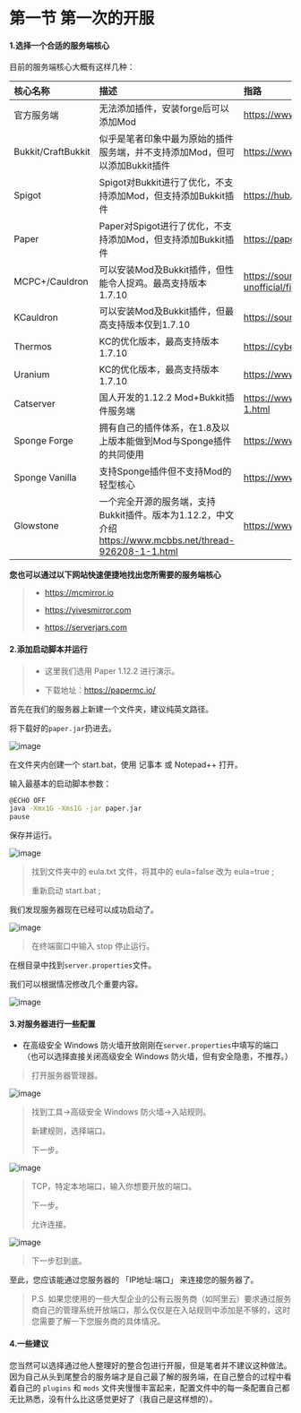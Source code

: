 # 第一节 第一次的开服

#### 1.选择一个合适的服务端核心

目前的服务端核心大概有这样几种：

|核心名称|描述|指路|
| :------------ | :------------ | :------------ |
|官方服务端|无法添加插件，安装forge后可以添加Mod|https://www.minecraft.net/|
|Bukkit/CraftBukkit|似乎是笔者印象中最为原始的插件服务端，并不支持添加Mod，但可以添加Bukkit插件|https://www.getbukkit.org/|
|Spigot|Spigot对Bukkit进行了优化，不支持添加Mod，但支持添加Bukkit插件|https://hub.spigotmc.org/jenkins/job/BuildTools/|
|Paper|Paper对Spigot进行了优化，不支持添加Mod，但支持添加Bukkit插件|https://papermc.io/|
|MCPC+/Cauldron|可以安装Mod及Bukkit插件，但性能令人捉鸡。最高支持版本1.7.10|https://sourceforge.net/projects/cauldron-unofficial/files/old_releases/version_1/|
|KCauldron|可以安装Mod及Bukkit插件，但最高支持版本仅到1.7.10|https://sourceforge.net/projects/kcauldron/|
|Thermos|KC的优化版本，最高支持版本1.7.10|https://cyberdynecc.github.io/Thermos/install|
|Uranium|KC的优化版本，最高支持版本1.7.10|https://www.uraniummc.cc/|
|Catserver|国人开发的1.12.2 Mod+Bukkit插件服务端|https://www.mcbbs.net/thread-840599-1-1.html|
|Sponge Forge|拥有自己的插件体系，在1.8及以上版本能做到Mod与Sponge插件的共同使用|https://www.spongepowered.org/|
|Sponge Vanilla|支持Sponge插件但不支持Mod的轻型核心|https://www.spongepowered.org/|
|Glowstone|一个完全开源的服务端，支持Bukkit插件。版本为1.12.2，中文介绍 https://www.mcbbs.net/thread-926208-1-1.html |https://www.glowstone.net/|

 **您也可以通过以下网站快速便捷地找出您所需要的服务端核心**

> - https://mcmirror.io
>
> - https://yivesmirror.com
>
> - https://serverjars.com

#### 2.添加启动脚本并运行

> - 这里我们选用 Paper 1.12.2 进行演示。
>
> - 下载地址：https://papermc.io/
>

 首先在我们的服务器上新建一个文件夹，建议纯英文路径。
 
 将下载好的`paper.jar`扔进去。
 
![image](./images/first/picture1.png)

 在文件夹内创建一个 start.bat，使用 记事本 或 Notepad++ 打开。
 
 输入最基本的启动脚本参数：

```bash
@ECHO OFF
java -Xmx1G -Xms1G -jar paper.jar
pause
```

保存并运行。

![image](./images/first/picture2.png)
>
> 找到文件夹中的 eula.txt 文件，将其中的 eula=false 改为 eula=true ;
> 
> 重新启动 start.bat ;
>
 我们发现服务器现在已经可以成功启动了。
>
![image](./images/first/picture3.png)
> 在终端窗口中输入 stop 停止运行。

 在根目录中找到`server.properties`文件。
>
 我们可以根据情况修改几个重要内容。
>
![image](./images/first/picture4.png)
#### 3.对服务器进行一些配置
- 在高级安全 Windows 防火墙开放刚刚在`server.properties`中填写的端口（也可以选择直接关闭高级安全 Windows 防火墙，但有安全隐患，不推荐。）
> 
> 打开服务器管理器。
>
![image](./images/first/picture5.png)
> 找到工具->高级安全 Windows 防火墙->入站规则。
>
> 新建规则，选择端口。
>
> 下一步。
>
![image](./images/first/picture6.png)
> TCP，特定本地端口，输入你想要开放的端口。
>
> 下一步。
>
> 允许连接。
>
![image](./images/first/picture7.png)
> 下一步怼到底。
>
至此，您应该能通过您服务器的 「IP地址:端口」 来连接您的服务器了。

> P.S. 如果您使用的一些大型企业的公有云服务商（如阿里云）要求通过服务商自己的管理系统开放端口，那么仅仅是在入站规则中添加是不够的，这时您需要了解一下您服务商的具体情况。

#### 4.一些建议

您当然可以选择通过他人整理好的整合包进行开服，但是笔者并不建议这种做法。因为自己从头到尾整合的服务端才是自己最了解的服务端，在自己整合的过程中看着自己的 `plugins` 和 `mods` 文件夹慢慢丰富起来，配置文件中的每一条配置自己都无比熟悉，没有什么比这感觉更好了（我自己是这样想的）。
